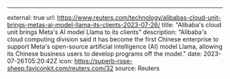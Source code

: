 ---
external: true
url: https://www.reuters.com/technology/alibabas-cloud-unit-brings-metas-ai-model-llama-its-clients-2023-07-26/
title: "Alibaba's cloud unit brings Meta's AI model Llama to its clients"
description: "Alibaba's cloud computing division said it has become the first Chinese enterprise to support Meta's open-source artificial intelligence (AI) model Llama, allowing its Chinese business users to develop programs off the model."
date: 2023-07-26T05:20:42Z
icon: https://superb-rose-sheep.faviconkit.com/reuters.com/32
source: Reuters